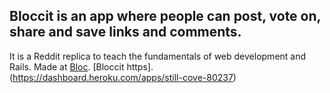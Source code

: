 ## Bloccit is an app where people can post, vote on, share and save links and comments.

It is a Reddit replica to teach the fundamentals of web development and Rails.
 Made at [Bloc](http://bloc.io).
[Bloccit https].(https://dashboard.heroku.com/apps/still-cove-80237)
